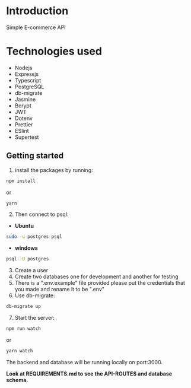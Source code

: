 # Introduction

Simple E-commerce API


# Technologies used 

- Nodejs
- Expressjs
- Typescript
- PostgreSQL
- db-migrate
- Jasmine 
- Bcrypt 
- JWT
- Dotenv
- Prettier
- ESlint
- Supertest


## Getting started

1. install the packages by running:

```bash
npm install
```
or 
```bash
yarn
```
2. Then connect to psql: 
- **Ubuntu**
```bash
sudo -u postgres psql
```
- **windows**
```bash
psql -U postgres
```
3. Create a user
4. Create two databases one for development and another for testing
5. There is a ".env.example" file provided please put the credentials that you made and rename it to be ".env"
6. Use db-migrate: 
```bash
db-migrate up
```
 7. Start the server: 
```bash
npm run watch
```
or 
```bash
yarn watch
```
The backend and database will be running locally on port:3000.

**Look at REQUIREMENTS.md to see the API-ROUTES and database schema.**

